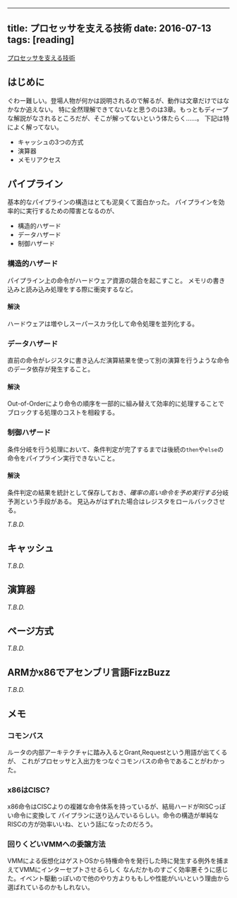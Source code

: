 ------------------
title: プロセッサを支える技術
date: 2016-07-13
tags: [reading]
------------------

[プロセッサを支える技術](https://www.amazon.co.jp/dp/4774145211/)

## はじめに

ぐわー難しい。登場人物が何かは説明されるので解るが、動作は文章だけではなかなか追えない。
特に全然理解できてないなと思うのは3章。もっともディープな解説がなされるところだが、そこが解ってないという体たらく……。
下記は特によく解ってない。

- キャッシュの3つの方式
- 演算器
- メモリアクセス

## パイプライン

基本的なパイプラインの構造はとても泥臭くて面白かった。
パイプラインを効率的に実行するための障害となるのが、

- 構造的ハザード
- データハザード
- 制御ハザード

### 構造的ハザード

パイプライン上の命令がハードウェア資源の競合を起こすこと。
メモリの書き込みと読み込み処理をする際に衝突するなど。

#### 解決

ハードウェアは増やしスーパースカラ化して命令処理を並列化する。

### データハザード

直前の命令がレジスタに書き込んだ演算結果を使って別の演算を行うような命令のデータ依存が発生すること。

#### 解決

Out-of-Orderにより命令の順序を一部的に組み替えて効率的に処理することでブロックする処理のコストを相殺する。

### 制御ハザード

条件分岐を行う処理において、条件判定が完了するまでは後続の`then`や`else`の命令をパイプライン実行できないこと。

#### 解決

条件判定の結果を統計として保存しておき、*確率の高い命令を予め実行する*分岐予測という手段がある。
見込みがはずれた場合はレジスタをロールバックさせる。

*T.B.D.*

## キャッシュ

*T.B.D.*

## 演算器

*T.B.D.*

## ページ方式

*T.B.D.*

## ARMかx86でアセンブリ言語FizzBuzz

*T.B.D.*

## メモ

### コモンバス

ルータの内部アーキテクチャに踏み入るとGrant,Requestという用語が出てくるが、
これがプロセッサと入出力をつなぐコモンバスの命令であることがわかった。

### x86はCISC?

x86命令はCISCよりの複雑な命令体系を持っているが、結局ハードがRISCっぽい命令に変換して
パイプランに送り込んでいるらしい。命令の構造が単純なRISCの方が効率いいね、という話になったのだろう。

### 回りくどいVMMへの委譲方法

VMMによる仮想化はゲストOSから特権命令を発行した時に発生する例外を捕まえてVMMにインターセプトさせるらしく
なんだかものすごく効率悪そうに感じた。イベント駆動っぽいので他のやり方よりももしや性能がいいという理由から選ばれているのかもしれない。
